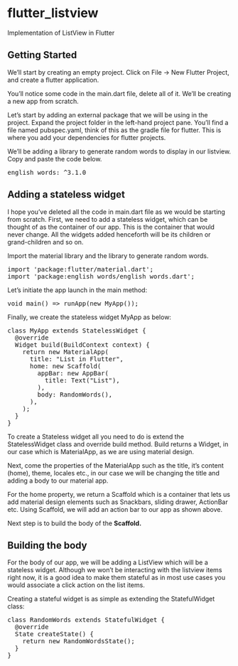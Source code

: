 # flutter_listview

Implementation of ListView in Flutter

## Getting Started
<p>We’ll start by creating an empty project. Click on File -> New Flutter Project, and create a flutter application.</p>
<p>You’ll notice some code in the main.dart file, delete all of it. We’ll be creating a new app from scratch.</p>
<p>Let’s start by adding an external package that we will be using in the project. Expand the project folder in the left-hand project pane. You’ll find a file named pubspec.yaml, think of this as the gradle file for flutter. This is where you add your dependencies for flutter projects.</p>

<p>We’ll be adding a library to generate random words to display in our listview. Copy and paste the code below.</p>

<pre>
english_words: ^3.1.0
</pre>

<h2>Adding a stateless widget</h2>
<p>I hope you’ve deleted all the code in main.dart file as we would be starting from scratch. First, we need to add a stateless widget, which can be thought of as the container of our app. This is the container that would never change. All the widgets added henceforth will be its children or grand-children and so on.</p>

<p>Import the material library and the library to generate random words.</p>

<pre>
import 'package:flutter/material.dart';
import 'package:english_words/english_words.dart';
</pre>

<p>Let’s initiate the app launch in the main method:</p>
<pre>
void main() => runApp(new MyApp());
</pre>
<p>Finally, we create the stateless widget MyApp as below:</p>
<pre>
class MyApp extends StatelessWidget {
  @override
  Widget build(BuildContext context) {
    return new MaterialApp(
      title: "List in Flutter",
      home: new Scaffold(
        appBar: new AppBar(
          title: Text("List"),
        ),
        body: RandomWords(),
      ),
    );
  }
}
</pre>

<p>To create a Stateless widget all you need to do is extend the StatelessWidget class and override build method. Build returns a Widget, in our case which is MaterialApp, as we are using material design.<p>

<p>Next, come the properties of the MaterialApp such as the title, it’s content (home), theme, locales etc., in our case we will be changing the title and adding a body to our material app.</p>

<p>For the home property, we return a Scaffold which is a container that lets us add material design elements such as Snackbars, sliding drawer, ActionBar etc. Using Scaffold, we will add an action bar to our app as shown above.</p>

<p>Next step is to build the body of the <b>Scaffold.</b></p>

<h2>Building the body</h2>
<p>For the body of our app, we will be adding a ListView which will be a stateless widget. Although we won’t be interacting with the listview items right now, it is a good idea to make them stateful as in most use cases you would associate a click action on the list items.</p>

<p>Creating a stateful widget is as simple as extending the StatefulWidget class:</p>

<pre>
class RandomWords extends StatefulWidget {
  @override
  State<StatefulWidget> createState() {
    return new RandomWordsState();
  }
}
</pre>

